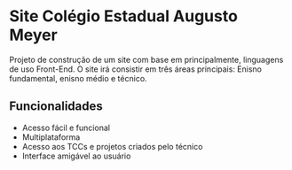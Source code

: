 
# Site Colégio Estadual Augusto Meyer

Projeto de construção de um site com base em principalmente, linguagens de uso Front-End. O site irá consistir em três áreas principais: Enisno fundamental, enisno médio e técnico.


## Funcionalidades

- Acesso fácil e funcional
- Multiplataforma
- Acesso aos TCCs e projetos criados pelo técnico
- Interface amigável ao usuário
